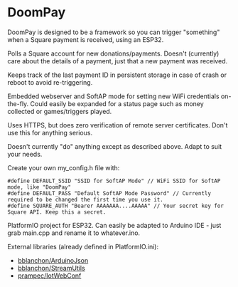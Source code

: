 # DoomPay

DoomPay is designed to be a framework so you can trigger "something" when a Square payment is received, using an ESP32.

Polls a Square account for new donations/payments. Doesn't (currently) care about the details of a payment, just that a new payment was received.

Keeps track of the last payment ID in persistent storage in case of crash or reboot to avoid re-triggering.

Embedded webserver and SoftAP mode for setting new WiFi credentials on-the-fly. Could easily be expanded for a status page such as money collected or games/triggers played.

Uses HTTPS, but does zero verification of remote server certificates. Don't use this for anything serious.

Doesn't currently "do" anything except as described above. Adapt to suit your needs.

Create your own my_config.h file with: 

```
#define DEFAULT_SSID "SSID for SoftAP Mode" // WiFi SSID for SoftAP mode, like "DoomPay"
#define DEFAULT_PASS "Default SoftAP Mode Password" // Currently required to be changed the first time you use it. 
#define SQUARE_AUTH "Bearer AAAAAAA....AAAAA" // Your secret key for Square API. Keep this a secret.
```

PlatformIO project for ESP32. Can easily be adapted to Arduino IDE - just grab main.cpp and rename it to whatever.ino.

External libraries (already defined in PlatformIO.ini):

* [bblanchon/ArduinoJson](https://github.com/bblanchon/ArduinoJson) 
* [bblanchon/StreamUtils](https://github.com/bblanchon/StreamUtils) 
* [prampec/IotWebConf](https://github.com/prampec/IotWebConf) 
